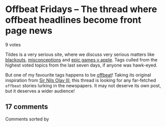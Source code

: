 # Offbeat Fridays – The thread where offbeat headlines become front page news

9 votes

Tildes is a very serious site, where we discuss very serious matters like [blackouts](https://tildes.net/?tag=blackouts), [misconceptions](https://tildes.net/?tag=misconceptions) and [epic games v apple](https://tildes.net/?tag=epic_games_v_apple). Tags culled from the highest voted topics from the last seven days, if anyone was hawk-eyed.

But one of my favourite tags happens to be [offbeat](https://tildes.net/?tag=offbeat)! Taking its original inspiration from [Sir Nils Olav III](https://tildes.net/~life/19m8/the_highest_ranking_penguin_in_the_world_sir_nils_olav_iii_has_been_promoted_to_major_general_by), this thread is looking for any far-fetched `offbeat` stories lurking in the newspapers. It may not deserve its own post, but it deserves a wider audience!

## 17 comments

Comments sorted by
